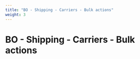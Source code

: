 ```yaml
---
title: "BO - Shipping - Carriers - Bulk actions"
weight: 3
---
```


# BO - Shipping - Carriers - Bulk actions
